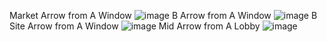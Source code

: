 Market Arrow from A Window
![image](https://user-images.githubusercontent.com/81629958/146660484-489e9ba6-ce5c-430c-a31b-f408e5602a41.png)
B Arrow from A Window
![image](https://user-images.githubusercontent.com/81629958/146660506-fe921f1c-873f-4bac-9246-cb093a260337.png)
B Site Arrow from A Window
![image](https://user-images.githubusercontent.com/81629958/146663056-e8b5274b-6db3-4b6e-8c77-a0f52fa49ccc.png)
Mid Arrow from A Lobby
![image](https://user-images.githubusercontent.com/81629958/146660556-1ded20f5-d274-4790-b1f5-b7dffe642876.png)
